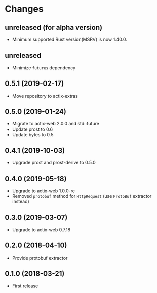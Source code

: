 # Changes

## unreleased (for alpha version)

* Minimum supported Rust version(MSRV) is now 1.40.0.

## unreleased

* Minimize `futures` dependency

## 0.5.1 (2019-02-17)

* Move repository to actix-extras

## 0.5.0 (2019-01-24)

* Migrate to actix-web 2.0.0 and std::future
* Update prost to 0.6
* Update bytes to 0.5

## 0.4.1 (2019-10-03)

* Upgrade prost and prost-derive to 0.5.0

## 0.4.0 (2019-05-18)

* Upgrade to actix-web 1.0.0-rc
* Removed `protobuf` method for `HttpRequest` (use `ProtoBuf` extractor instead)

## 0.3.0 (2019-03-07)

* Upgrade to actix-web 0.7.18

## 0.2.0 (2018-04-10)

* Provide protobuf extractor

## 0.1.0 (2018-03-21)

* First release
